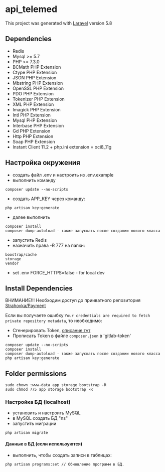 # api_telemed
This project was generated with [Laravel](https://laravel.com/docs/5.8) version 5.8

## Dependencies
* Redis
* Mysql >= 5.7
* PHP >= 7.3.0
* BCMath PHP Extension
* Ctype PHP Extension
* JSON PHP Extension
* Mbstring PHP Extension
* OpenSSL PHP Extension
* PDO PHP Extension
* Tokenizer PHP Extension
* XML PHP Extension
* Imagick PHP Extension
* Intl PHP Extension
* Mysql PHP Extension
* Interbase PHP Extension
* Gd PHP Extension
* Http PHP Extension
* Soap PHP Extension
* Instant Client 11.2 + php.ini extension = oci8_11g

## Настройка окружения ###
* создать файл .env и настроить из .env.example
* выполнить команду
```
composer update --no-scripts
```
* создать APP_KEY через команду:
```
php artisan key:generate
```
* далее выполнить
```
composer install
composer dump-autoload - также запускать после создании нового класса
```
* запустить Redis
* назначить права -R 777 на папки:
```
boostrap/cache
storage
vendor
```
* set .env FORCE_HTTPS=false - for local dev

## Install Dependencies
ВНИМАНИЕ!!! Необходим доступ до прииватного репозитория [Strahovka/Payment](https://gitlab.com/strahovkaru-dev/pkg/str-laravel-payment.git)

Если вы получаете ошибку ``Your credentials are required to fetch private repository metadata``, то необходимо:
* Сгенерировать Token, [описание тут](https://docs.gitlab.com/ee/user/profile/personal_access_tokens.html)
* Прописать Token в файле ``composer.json`` в 'gitlab-token'
```
composer update --no-scripts
composer install
composer dump-autoload - также запускать после создании нового класса
php artisan key:generate
```

## Folder permissions
```
sudo chown :www-data app storage bootstrap -R
sudo chmod 775 app storage bootstrap -R
```

### Настройка БД (localhost)
* установить и настроить MySQL
* в MySQL создать БД "ns"
* запустить миграции
```
php artisan migrate
```

####  Данные в БД (если используются)
* выполнить, чтобы создать записи в таблицах:
```
php artisan programs:set // Обновление программ в БД.
```
